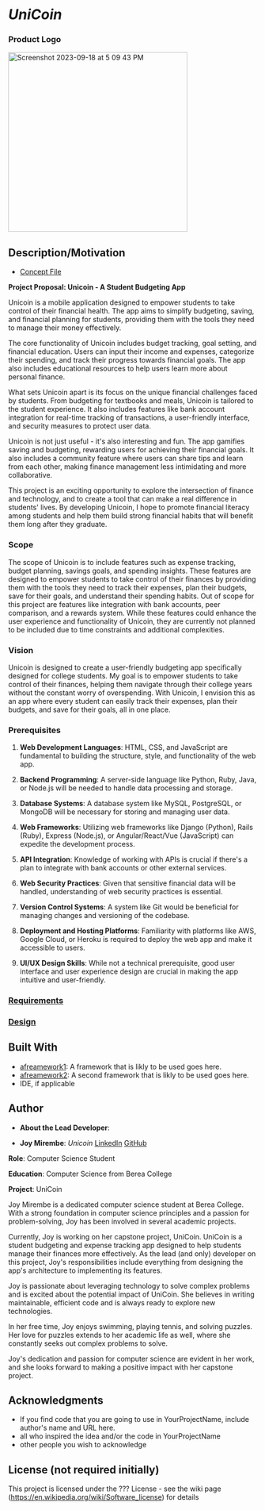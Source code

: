 # *UniCoin*

### Product Logo
<img width="362" alt="Screenshot 2023-09-18 at 5 09 43 PM" src="https://github.com/CSC493-Computing-Design-Practicum/2023-fall-project-JoyMirembe/assets/97653490/5b2b0a3e-6469-46c2-b508-17f909f2a438">

## Description/Motivation

- [Concept File](concept.md)
  
**Project Proposal: Unicoin - A Student Budgeting App**

Unicoin is a mobile application designed to empower students to take control of their financial health. The app aims to simplify budgeting, saving, and financial planning for students, providing them with the tools they need to manage their money effectively.

The core functionality of Unicoin includes budget tracking, goal setting, and financial education. Users can input their income and expenses, categorize their spending, and track their progress towards financial goals. The app also includes educational resources to help users learn more about personal finance.

What sets Unicoin apart is its focus on the unique financial challenges faced by students. From budgeting for textbooks and meals, Unicoin is tailored to the student experience. It also includes features like bank account integration for real-time tracking of transactions, a user-friendly interface, and  security measures to protect user data.

Unicoin is not just useful - it's also interesting and fun. The app gamifies saving and budgeting, rewarding users for achieving their financial goals. It also includes a community feature where users can share tips and learn from each other, making finance management less intimidating and more collaborative.

This project is an exciting opportunity to explore the intersection of finance and technology, and to create a tool that can make a real difference in students' lives. By developing Unicoin, I hope to promote financial literacy among students and help them build strong financial habits that will benefit them long after they graduate.

### Scope
The scope of Unicoin is to include features such as expense tracking, budget planning, savings goals, and spending insights. These features are designed to empower students to take control of their finances by providing them with the tools they need to track their expenses, plan their budgets, save for their goals, and understand their spending habits. Out of scope for this project are features like integration with bank accounts, peer comparison, and a rewards system. While these features could enhance the user experience and functionality of Unicoin, they are currently not planned to be included due to time constraints and additional complexities.

### Vision
Unicoin is designed to create a user-friendly budgeting app specifically designed for college students. My goal is to empower students to take control of their finances, helping them navigate through their college years without the constant worry of overspending. With Unicoin, I envision this as an app where every student can easily track their expenses, plan their budgets, and save for their goals, all in one place.


### Prerequisites

1. **Web Development Languages**: HTML, CSS, and JavaScript are fundamental to building the structure, style, and functionality of the web app.

2. **Backend Programming**: A server-side language like Python, Ruby, Java, or Node.js will be needed to handle data processing and storage.

3. **Database Systems**: A database system like MySQL, PostgreSQL, or MongoDB will be necessary for storing and managing user data.

4. **Web Frameworks**: Utilizing web frameworks like Django (Python), Rails (Ruby), Express (Node.js), or Angular/React/Vue (JavaScript) can expedite the development process.

5. **API Integration**: Knowledge of working with APIs is crucial if there's a plan to integrate with bank accounts or other external services.

6. **Web Security Practices**: Given that sensitive financial data will be handled, understanding of web security practices is essential.

7. **Version Control Systems**: A system like Git would be beneficial for managing changes and versioning of the codebase.

8. **Deployment and Hosting Platforms**: Familiarity with platforms like AWS, Google Cloud, or Heroku is required to deploy the web app and make it accessible to users.

9. **UI/UX Design Skills**: While not a technical prerequisite, good user interface and user experience design are crucial in making the app intuitive and user-friendly.

### [Requirements](requirements.md)


### [Design](design.md)


## Built With

- [afreamework1](http://www.aframework1.io/): A framework that is likly to be used goes here.
- [afreamework2](http://www.aframework2.io/): A second framework that is likly to be used goes here.
- IDE, if applicable

## Author
  
- **About the Lead Developer**:

- **Joy Mirembe**: *Unicoin* [LinkedIn](https://www.linkedin.com/in/joy-mirembe/) [GitHub](https://github.com/CSC493-Computing-Design-Practicum/2023-fall-project-JoyMirembe)

**Role**: Computer Science Student

**Education**: Computer Science from Berea College

**Project**: UniCoin

Joy Mirembe is a dedicated computer science student at Berea College. With a strong foundation in computer science principles and a passion for problem-solving, Joy has been involved in several academic projects.

Currently, Joy is working on her capstone project, UniCoin. UniCoin is a student budgeting and expense tracking app designed to help students manage their finances more effectively. As the lead (and only) developer on this project, Joy's responsibilities include everything from designing the app's architecture to implementing its features.

Joy is passionate about leveraging technology to solve complex problems and is excited about the potential impact of UniCoin. She believes in writing maintainable, efficient code and is always ready to explore new technologies.

In her free time, Joy enjoys swimming, playing tennis, and solving puzzles. Her love for puzzles extends to her academic life as well, where she constantly seeks out complex problems to solve.

Joy's dedication and passion for computer science are evident in her work, and she looks forward to making a positive impact with her capstone project.

## Acknowledgments

- If you find code that you are going to use in YourProjectName, include author's name and URL here.
- all who inspired the idea and/or the code in YourProjectName
- other people you wish to acknowledge

## License (not required initially)

This project is licensed under the ??? License - see the wiki page (https://en.wikipedia.org/wiki/Software_license) for details

